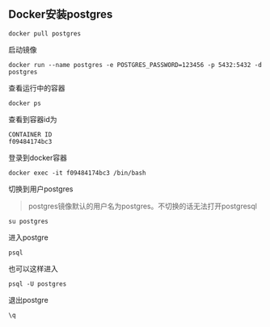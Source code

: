 ## Docker安装postgres

```
docker pull postgres
```

启动镜像

```
docker run --name postgres -e POSTGRES_PASSWORD=123456 -p 5432:5432 -d postgres
```



查看运行中的容器

```
docker ps
```

查看到容器id为

```
CONTAINER ID
f09484174bc3
```

登录到docker容器

```
docker exec -it f09484174bc3 /bin/bash
```

切换到用户postgres

> postgres镜像默认的用户名为postgres。不切换的话无法打开postgresql

```
su postgres
```

进入postgre

```
psql
```

也可以这样进入

```
psql -U postgres
```



退出postgre

```
\q
```



